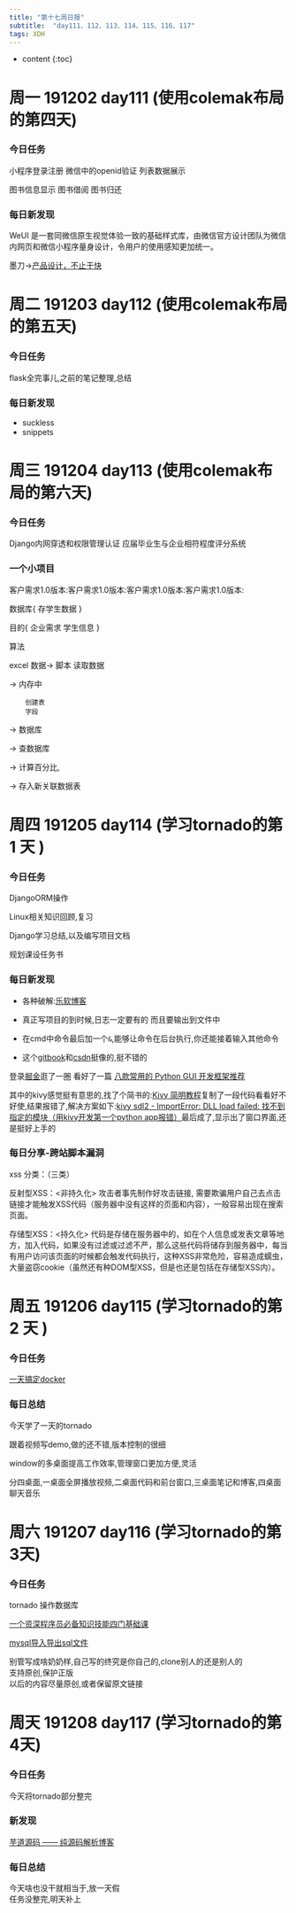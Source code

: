```yaml
---  
title: "第十七周日报"   
subtitle:  "day111、112、113、114、115、116、117"   
tags: XDH    
---  
```





* content
{:toc}






# 周一 191202 day111 (使用colemak布局的第四天)
### 今日任务
小程序登录注册 微信中的openid验证 列表数据展示

图书信息显示 图书借阅 图书归还

### 每日新发现
WeUI 是一套同微信原生视觉体验一致的基础样式库，由微信官方设计团队为微信内网页和微信小程序量身设计，令用户的使用感知更加统一。

墨刀->[产品设计，不止于快](https://modao.cc/)

# 周二 191203 day112 (使用colemak布局的第五天)
### 今日任务
flask全完事儿,之前的笔记整理,总结
### 每日新发现
- suckless
- snippets


# 周三 191204 day113 (使用colemak布局的第六天)
### 今日任务

Django内网穿透和权限管理认证
应届毕业生与企业相符程度评分系统
### 一个小项目
客户需求1.0版本:客户需求1.0版本:客户需求1.0版本:客户需求1.0版本:

数据库{
	存学生数据
}

目的{
	企业需求
	学生信息
}

算法

excel 数据-> 脚本
		读取数据

 -> 内存中 

		创建表
		字段

 -> 数据库

 -> 查数据库

 -> 计算百分比,

 -> 存入新关联数据表
 
# 周四 191205 day114  (学习tornado的第 1 天 )
### 今日任务
DjangoORM操作

Linux相关知识回顾,复习

Django学习总结,以及编写项目文档

规划课设任务书

### 每日新发现

- 各种破解:[乐软博客](https://www.isharepc.com/)

- 真正写项目的到时候,日志一定要有的
而且要输出到文件中

- 在cmd中命令最后加一个`&`,能够让命令在后台执行,你还能接着输入其他命令


- 这个[gitbook](https://gitbook.cn/)和[csdn](https://blog.csdn.net/qq_40223983)挺像的,挺不错的


登录[掘金](https://juejin.im/timeline)逛了一圈
看好了一篇
[八款常用的 Python GUI 开发框架推荐](https://juejin.im/post/5de892db518825124a05abe0)

其中的kivy感觉挺有意思的,找了个简书的:[Kivy 简明教程](https://www.jianshu.com/p/f95576c03f5b)复制了一段代码看看好不好使,结果报错了,解决方案如下:[kivy sdl2 - ImportError: DLL load failed: 找不到指定的模块（用kivy开发第一个python app报错）](https://blog.csdn.net/z564359805/article/details/92782079)最后成了,显示出了窗口界面,还是挺好上手的

### 每日分享-跨站脚本漏洞
xss 分类：（三类）

反射型XSS：<非持久化> 攻击者事先制作好攻击链接, 需要欺骗用户自己去点击链接才能触发XSS代码（服务器中没有这样的页面和内容），一般容易出现在搜索页面。

存储型XSS：<持久化> 代码是存储在服务器中的，如在个人信息或发表文章等地方，加入代码，如果没有过滤或过滤不严，那么这些代码将储存到服务器中，每当有用户访问该页面的时候都会触发代码执行，这种XSS非常危险，容易造成蠕虫，大量盗窃cookie（虽然还有种DOM型XSS，但是也还是包括在存储型XSS内）。


# 周五 191206 day115 (学习tornado的第 2 天 )
### 今日任务
[一天搞定docker](https://www.bilibili.com/video/av69808530)
### 每日总结
今天学了一天的tornado

跟着视频写demo,做的还不错,版本控制的很细

window的多桌面提高工作效率,管理窗口更加方便,灵活

分四桌面,一桌面全屏播放视频,二桌面代码和前台窗口,三桌面笔记和博客,四桌面聊天音乐

# 周六 191207 day116 (学习tornado的第 3天)
### 今日任务
tornado 操作数据库

[一个资深程序员必备知识技能四门基础课](https://caoyang7.gitee.io/2019/11/18/week15/#%E4%B8%80%E4%B8%AA%E8%B5%84%E6%B7%B1%E7%A8%8B%E5%BA%8F%E5%91%98%E5%BF%85%E5%A4%87%E7%9F%A5%E8%AF%86%E6%8A%80%E8%83%BD%E5%9B%9B%E9%97%A8%E5%9F%BA%E7%A1%80%E8%AF%BE)

[mysql导入导出sql文件](https://www.cnblogs.com/jwlfpzj/articles/7998395.html)

别管写成啥奶奶样,自己写的终究是你自己的,clone别人的还是别人的  
支持原创,保护正版  
以后的内容尽量原创,或者保留原文链接

# 周天 191208 day117  (学习tornado的第 4天)
### 今日任务

今天将tornado部分整完
### 新发现
[芋道源码 —— 纯源码解析博客](http://www.iocoder.cn/?bilibili&redis&t=1574619806922)

### 每日总结
今天啥也没干就相当于,放一天假  
任务没整完,明天补上